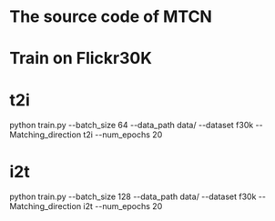 # The source code of MTCN




# Train on Flickr30K
# t2i
python train.py --batch_size 64 --data_path data/ --dataset f30k --Matching_direction t2i --num_epochs 20

# i2t
python train.py --batch_size 128 --data_path data/ --dataset f30k --Matching_direction i2t --num_epochs 20
